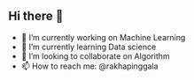## Hi there 👋

<!--
**rakhapinggala/rakhapinggala** is a ✨ _special_ ✨ repository because its `README.md` (this file) appears on your GitHub profile.

Here are some ideas to get you started:

- 🔭 I’m currently working on ...
- 🌱 I’m currently learning ...
- 👯 I’m looking to collaborate on ...
- 🤔 I’m looking for help with ...
- 💬 Ask me about ...
- 📫 How to reach me: ...
- 😄 Pronouns: ...
- ⚡ Fun fact: ...
-->

- 🔭 I’m currently working on Machine Learning
- 🌱 I’m currently learning Data science
- 👯 I’m looking to collaborate on Algorithm
- 📫 How to reach me: @rakhapinggala
